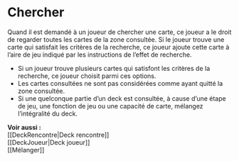# Chercher
Quand il est demandé à un joueur de chercher une carte, ce joueur a le droit de regarder toutes les cartes de la zone consultée. Si le joueur trouve une carte qui satisfait les critères de la recherche, ce joueur ajoute cette carte à l’aire de jeu indiqué par les instructions de l’effet de recherche.
- Si un joueur trouve plusieurs cartes qui satisfont les critères de la recherche, ce joueur choisit parmi ces options.
- Les cartes consultées ne sont pas considérées comme ayant quitté la zone consultée.
- Si une quelconque partie d’un deck est consultée, à cause d’une étape de jeu, une fonction de jeu ou une capacité de carte, mélangez l’intégralité du deck.

**Voir aussi :**  
[[DeckRencontre|Deck rencontre]]  
[[DeckJoueur|Deck joueur]]  
[[Mélanger]]